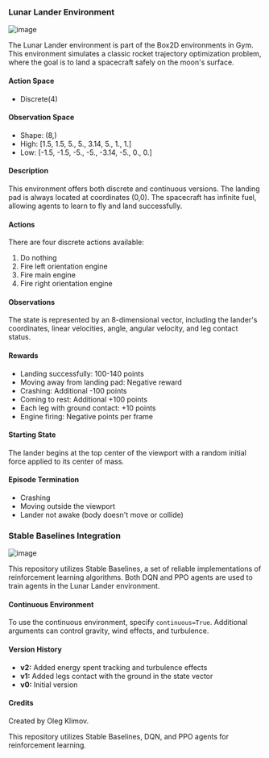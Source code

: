 

### Lunar Lander Environment

![image](https://github.com/emreCanIlik/Stable-Baselines-Reinforcement-Learning-LunarLander-DQN-PPO-Training/assets/118285895/886b282e-4658-4adc-9e17-b44f40735cb0)



The Lunar Lander environment is part of the Box2D environments in Gym. This environment simulates a classic rocket trajectory optimization problem, where the goal is to land a spacecraft safely on the moon's surface.

#### Action Space
- Discrete(4)

#### Observation Space
- Shape: (8,)
- High: [1.5, 1.5, 5., 5., 3.14, 5., 1., 1.]
- Low: [-1.5, -1.5, -5., -5., -3.14, -5., 0., 0.]

#### Description
This environment offers both discrete and continuous versions. The landing pad is always located at coordinates (0,0). The spacecraft has infinite fuel, allowing agents to learn to fly and land successfully.

#### Actions
There are four discrete actions available:
1. Do nothing
2. Fire left orientation engine
3. Fire main engine
4. Fire right orientation engine

#### Observations
The state is represented by an 8-dimensional vector, including the lander's coordinates, linear velocities, angle, angular velocity, and leg contact status.

#### Rewards
- Landing successfully: 100-140 points
- Moving away from landing pad: Negative reward
- Crashing: Additional -100 points
- Coming to rest: Additional +100 points
- Each leg with ground contact: +10 points
- Engine firing: Negative points per frame

#### Starting State
The lander begins at the top center of the viewport with a random initial force applied to its center of mass.

#### Episode Termination
- Crashing
- Moving outside the viewport
- Lander not awake (body doesn't move or collide)

###  Stable Baselines Integration

![image](https://github.com/emreCanIlik/Stable-Baselines-Reinforcement-Learning-LunarLander-DQN-PPO-Training/assets/118285895/60fbbd06-6f9b-41d5-9bc0-616ade622fd0)

This repository utilizes Stable Baselines, a set of reliable implementations of reinforcement learning algorithms. Both DQN and PPO agents are used to train agents in the Lunar Lander environment.



#### Continuous Environment
To use the continuous environment, specify `continuous=True`. Additional arguments can control gravity, wind effects, and turbulence.

#### Version History
- **v2:** Added energy spent tracking and turbulence effects
- **v1:** Added legs contact with the ground in the state vector
- **v0:** Initial version

#### Credits
Created by Oleg Klimov.

This repository utilizes Stable Baselines, DQN, and PPO agents for reinforcement learning.
